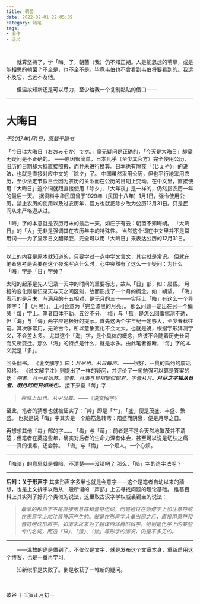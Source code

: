 ```yaml
---
title: 朝菌
date: 2022-02-01 22:05:39
category: 随笔
tags:
- 旧作
- 语义

---
```


　　就算坚持了，学「晦」了，朝菌（我）仍不知正朔。人是能思想的苇草，或是能相思的朝菌？不全是，也不全不是。毕竟韦伯也不曾看到韦伯将要看到的。我远不及它，也远不及他。

　　但温故知新还是可以尽力，至少给我一个复制黏贴的借口—— <!-- more -->

---

# 大晦日
_于2017年1月1日，原载于简书_

「今日は大晦日（おおみそか）です。」毫无疑问是正确的，「今天是大晦日」却毫无疑问是不正确的。
——原因很简单，日本几乎（至少其官方）完全使用公历，旧历的日期却大抵直接照搬，而并未进行换算。日本也有除夜「（じょや）」的说法，也就是直接对应中文的「除夕」了。
中国虽然采用公历，但也平行地采用农历，至少法定节假日会因为农历的关系而在公历的日期上变动。在中文里，直接使用「大晦日」这个词就跟直接使用「除夕」、「大年夜」是一样的，仍然指农历一年的最后一天。 
据资料中华民国曾于1929年（民国十八年）1月1日，强令使用公历，禁止农历的使用以及过农历年，官方也就把除夕改为公历12月31日。只是民间从未严格遵从过。

「晦」字的本意就是农历月末的最后一天，如庄子有云：朝菌不知晦朔。 
「大晦日」的「大」无非是强调其在农历年中的特殊性。 
当然这个词在中文里并不是常用词——为了显示日文翻译腔，完全可以用「大晦日」来表达公历的12月31日。

---

以上的内容是原本就知道的，只要学过一点中学文言文，其实就是常识。 
但就在笔者思考是否要在这个夜晚写点什么时，心中突然有了这么一个疑问：为什么「晦」字是「日」字旁？

太阳的起落是先人记录一天中的时间的重要标志，故从「日」部，如：晨昏。 
月相的变化则是记录天与天之间区别，故而形成了一个月的概念，如：朔望。 
「晦」表示的是月末，与满月的十五相对，是无月的三十——实际上「晦」有这么一个异体字：「𣎚（月黑）」，正可会意为「完全漆黑的月亮」。 
那么问题一定出在另一个偏旁「每」字上。笔者四体不勤，五谷不分，「梅」与「莓」是怎么回事揣测不透，但「海」与「诲」两字应是极好的提示。首先这两个字年纪一定够大，至少春秋往前。其次够常用，无论古今，所以意象变化不会太大。也就是说，根据字形猜测字义，不会差太多。 
尤其这个「海」字，是个具体的概念，应该不会随着历史长河而又所变迁。那么「海」的特点是什么，就是水多。由此笔者推断，「每」字的本义就是「多」。

回头翻书。 
《说文解字》曰：*月尽也。从日每声。* 
——很好，一贯的简约的废话风格。 
《说文解字注》则提出了一样的疑问，并评价了一句勉强可以算是答案的话：_朔者、月一日始苏。望者、月满与日相望似朝君。字皆从月。**月尽之字独从日者、明月尽而日如故也。**_ 
接下来查「每」字：

> *艸盛上出也。从屮母聲。*——《说文解字》

至此，笔者的猜想也就被证实了：「艸」即是「艹」，「盛」便是茂盛、丰盛、繁盛。 
也就是说「晦」字其实是一个脑筋急转弯：阳盛而阴衰，便是月尽之日。

再想想其他「每」部的字…… 
「梅」与「莓」：前者是不是会天然地繁茂并不清楚；但笔者在英这些年，确实对后者的生命力深有体会，甚至可以说是切肤之痛——真的很疼，还会肿。 
「诲」与「悔」：一个烦人，一个心烦。

---

「晦暗」的意思就是昏暗，不清楚——没错吧？ 
那么，「暗」字的造字法呢？

---

**后附：关于形声字** 
其实形声字多半也就是会意字——这个是笔者自幼以来的猜想，也是上文拆字以后从一般所谓的「声部」上去寻找问题的理论基础。 
维基百科上其实列了好几个类似的说法，这里取古汉字学权威裘锡圭的说法：

> _最早的形声字不是直接用意符和音符组成，而是通过在假借字上加注意符或在表意字上加注音符而产生的。就是在形声字大量出现之后，直接用意符和音符组成形声字，如清末以来为了翻译西洋自然科学，特别是化学上的某些专门名词，而造「锌」、「镭」、「铀」等形字的情况，仍是不多见的。_

---

　　——温故的确是做到了。不仅仅是文字，就是发布这个文章本身，重新启用这个博客，也是一番再学习。

　　知新似乎是失败了。倒是收获了一堆新的疑问。

　　


破谷
于壬寅正月初一